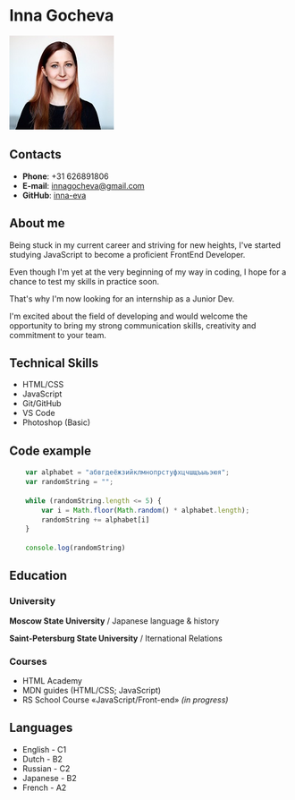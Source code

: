 # Inna Gocheva
![photo](./me.jpg)

## Contacts

- __Phone__: +31 626891806
- __E-mail__: innagocheva@gmail.com
- __GitHub__: [inna-eva](https://github.com/inna-eva)


## About me

Being stuck in my current career and striving for new heights, I've started studying JavaScript to become a proficient FrontEnd Developer. 

Even though I'm yet at the very beginning of my way in coding, I hope for a chance to test my skills in practice soon.

That's why I'm now looking for an internship as a Junior Dev.

I'm excited about the field of developing and would welcome the opportunity to bring my strong communication skills, creativity and commitment to your team.

## Technical Skills

- HTML/CSS
- JavaScript
- Git/GitHub
- VS Code
- Photoshop (Basic)

## Code example

```javascript
    var alphabet = "абвгдеёжзийклмнопрстуфхцчшщъыьэюя";
    var randomString = "";
    
    while (randomString.length <= 5) {
        var i = Math.floor(Math.random() * alphabet.length);
        randomString += alphabet[i]
    }
    
    console.log(randomString)
  ```

## Education

### University

**Moscow State University** / Japanese language & history

**Saint-Petersburg State University** / Iternational Relations 
        
### Courses
- HTML Academy
- MDN guides (HTML/CSS; JavaScript)
- RS School Course «JavaScript/Front-end» *(in progress)*

## Languages

- English - C1
- Dutch - B2
- Russian - C2
- Japanese - B2
- French - A2
